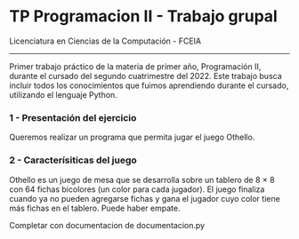 # TP Programacion II - Trabajo grupal
 Licenciatura en Ciencias de la Computación - FCEIA
 
 ---
 Primer trabajo práctico de la materia de primer año, Programación II, durante el cursado del segundo cuatrimestre del 2022. Este trabajo busca incluir todos los conocimientos que fuimos aprendiendo durante el cursado, utilizando el lenguaje Python.
 
 ### 1 - Presentación del ejercicio
 Queremos realizar un programa que permita jugar el juego Othello.

 ### 2 - Caracterísiticas del juego
Othello es un juego de mesa que se desarrolla sobre un tablero de 8 × 8 con 64 fichas bicolores (un color para cada jugador). El juego finaliza cuando ya no pueden agregarse fichas y gana el jugador cuyo color tiene más fichas en el tablero. Puede haber empate.

Completar con documentacion de documentacion.py
